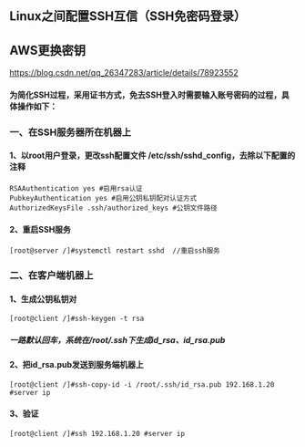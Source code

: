 
## Linux之间配置SSH互信（SSH免密码登录）
## AWS更换密钥 
https://blog.csdn.net/qq_26347283/article/details/78923552

#### 为简化SSH过程，采用证书方式，免去SSH登入时需要输入账号密码的过程，具体操作如下：

### 一、在SSH服务器所在机器上

#### 1、以root用户登录，更改ssh配置文件 /etc/ssh/sshd_config，去除以下配置的注释

```
RSAAuthentication yes #启用rsa认证
PubkeyAuthentication yes #启用公钥私钥配对认证方式
AuthorizedKeysFile .ssh/authorized_keys #公钥文件路径
```

#### 2、重启SSH服务
`[root@server /]#systemctl restart sshd  //重启ssh服务`

### 二、在客户端机器上

#### 1、生成公钥私钥对
`[root@client /]#ssh-keygen -t rsa`
##### 一路默认回车，系统在/root/.ssh下生成id_rsa、id_rsa.pub

#### 2、把id_rsa.pub发送到服务端机器上
`[root@client /]#ssh-copy-id -i /root/.ssh/id_rsa.pub 192.168.1.20 #server ip`

#### 3、验证
`[root@client /]#ssh 192.168.1.20 #server ip`
